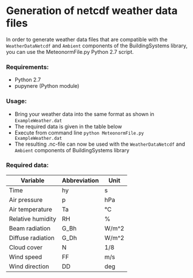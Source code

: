 # Generation of netcdf weather data files

In order to generate weather data files that are compatible with the `WeatherDataNetcdf` and `Ambient` components of the BuildingSystems library, you can use the MeteonormFile.py Python 2.7 script.

### Requirements:
- Python 2.7
- pupynere (Python module)

### Usage:
- Bring your weather data into the same format as shown in `ExampleWeather.dat`
- The required data is given in the table below
- Execute from command line `python MeteonormFile.py ExampleWeather.dat`
- The resulting .nc-file can now be used with the `WeatherDataNetcdf` and `Ambient` components of BuildingSystems library

### Required data:

| Variable          | Abbreviation | Unit  |
|-------------------|--------------|-------|
| Time              | hy           | s     |
| Air pressure      | p            | hPa   |
| Air temperature   | Ta           | °C    |
| Relative humidity | RH           | %     |
| Beam radiation    | G_Bh         | W/m^2 |
| Diffuse radiation | G_Dh         | W/m^2 |
| Cloud cover       | N            | 1/8   |
| Wind speed        | FF           | m/s   |
| Wind direction    | DD           | deg   |
